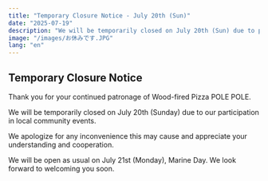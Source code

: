 ```yaml
---
title: "Temporary Closure Notice - July 20th (Sun)"
date: "2025-07-19"
description: "We will be temporarily closed on July 20th (Sun) due to participation in local community events."
image: "/images/お休みです.JPG"
lang: "en"
---
```


## Temporary Closure Notice

Thank you for your continued patronage of Wood-fired Pizza POLE POLE.

We will be temporarily closed on July 20th (Sunday) due to our participation in local community events.

We apologize for any inconvenience this may cause and appreciate your understanding and cooperation.

We will be open as usual on July 21st (Monday), Marine Day.
We look forward to welcoming you soon.
